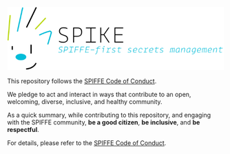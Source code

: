 ![SPIKE](docs-src/themes/zola_easydocs_theme/static/assets/spike-banner-lg.png)

This repository follows the [SPIFFE Code of Conduct][coc].

We pledge to act and interact in ways that contribute to an open, welcoming,
diverse, inclusive, and healthy community.

[coc]: https://github.com/spiffe/spiffe/blob/main/CODE-OF-CONDUCT.md

As a quick summary, while contributing to this repository, and engaging with
the SPIFFE community, **be a good citizen**, **be inclusive**, and 
**be respectful**. 

For details, please refer to the [SPIFFE Code of Conduct][coc].